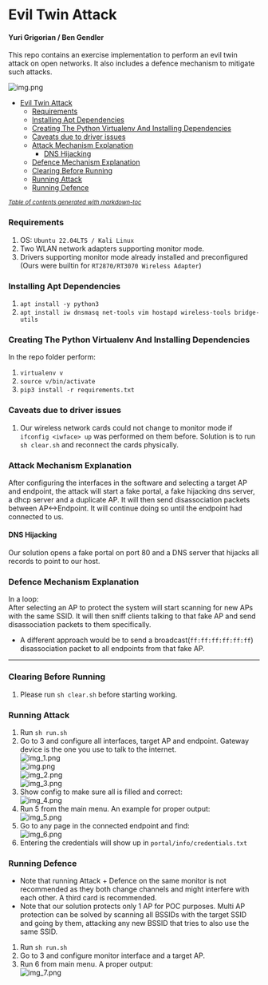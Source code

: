 # Evil Twin Attack

#### Yuri Grigorian / Ben Gendler

This repo contains an exercise implementation to perform an evil twin attack on open networks.
It also includes a defence mechanism to mitigate such attacks.


![img.png](imgs/img.png)

- [Evil Twin Attack](#evil-twin-attack)
    + [Requirements](#requirements)
    + [Installing Apt Dependencies](#installing-apt-dependencies)
    + [Creating The Python Virtualenv And Installing Dependencies](#creating-the-python-virtualenv-and-installing-dependencies)
    + [Caveats due to driver issues](#caveats-due-to-driver-issues)
    + [Attack Mechanism Explanation](#attack-mechanism-explanation)
        - [DNS Hijacking](#dns-hijacking)
    + [Defence Mechanism Explanation](#defence-mechanism-explanation)
    + [Clearing Before Running](#clearing-before-running)
    + [Running Attack](#running-attack)
    + [Running Defence](#running-defence)

<small><i><a href='http://ecotrust-canada.github.io/markdown-toc/'>Table of contents generated with markdown-toc</a></i></small>


### Requirements
1. OS: `Ubuntu 22.04LTS / Kali Linux`
2. Two WLAN network adapters supporting monitor mode.
3. Drivers supporting monitor mode already installed and preconfigured (Ours were builtin for `RT2870/RT3070 Wireless Adapter`)

### Installing Apt Dependencies
1. `apt install -y python3`
2. `apt install iw dnsmasq net-tools vim hostapd wireless-tools bridge-utils`

### Creating The Python Virtualenv And Installing Dependencies
In the repo folder perform:
1. `virtualenv v`
2. `source v/bin/activate`
3. `pip3 install -r requirements.txt`


### Caveats due to driver issues
1. Our wireless network cards could not change to monitor mode if `ifconfig <iwface> up` was performed on them before. 
Solution is to run `sh clear.sh` and reconnect the cards physically.

### Attack Mechanism Explanation
After configuring the interfaces in the software and selecting a target AP and endpoint, 
the attack will start a fake portal, a fake hijacking dns server, a dhcp server and a duplicate AP. 
It will then send disassociation packets between AP<->Endpoint. 
It will continue doing so until the endpoint had connected to us.

#### DNS Hijacking
Our solution opens a fake portal on port 80 and a DNS server that hijacks all records to point to our host.

### Defence Mechanism Explanation
In a loop:  
After selecting an AP to protect the system will start scanning for new APs with the same SSID. 
It will then sniff clients talking to that fake AP and send disassociation packets to them specifically.
* A different approach would be to send a broadcast(`ff:ff:ff:ff:ff:ff`) disassociation packet to all endpoints from that fake AP.
***

### Clearing Before Running
1. Please run `sh clear.sh` before starting working.

### Running Attack
1. Run `sh run.sh`
2. Go to 3 and configure all interfaces, target AP and endpoint. Gateway device is the one you use to talk to the internet.  
![img_1.png](imgs/img_1.png)  
![img.png](imgs/img15.png)  
![img_2.png](imgs/img_2.png)  
![img_3.png](imgs/img_3.png)  
4. Show config to make sure all is filled and correct:  
![img_4.png](imgs/img_4.png)  
5. Run 5 from the main menu. An example for proper output:  
 ![img_5.png](imgs/img_5.png)  
6. Go to any page in the connected endpoint and find:  
    ![img_6.png](imgs/img_6.png)  
7. Entering the credentials will show up in `portal/info/credentials.txt`


### Running Defence
* Note that running Attack + Defence on the same monitor is not recommended as they both change channels and might interfere with each other.
A third card is recommended.
* Note that our solution protects only 1 AP for POC purposes.
Multi AP protection can be solved by scanning all BSSIDs with the target SSID and going by them, attacking any new BSSID that tries 
to also use the same SSID. 
1. Run `sh run.sh`
2. Go to 3 and configure monitor interface and a target AP.
3. Run 6 from main menu. A proper output:  
![img_7.png](imgs/img_7.png)